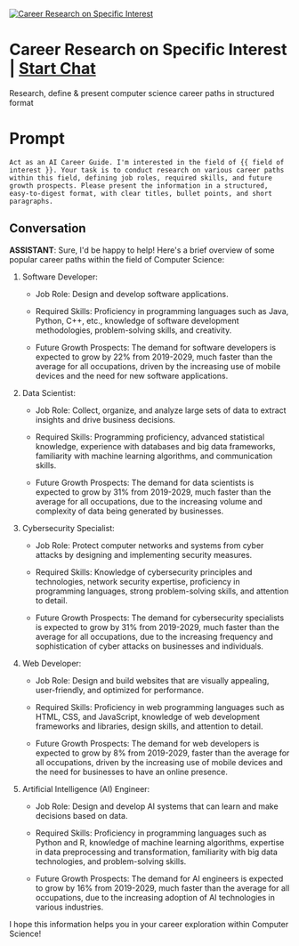 
[![Career Research on Specific Interest](https://flow-prompt-covers.s3.us-west-1.amazonaws.com/icon/cute/cute_1.png)](https://gptcall.net/chat.html?data=%7B%22contact%22%3A%7B%22id%22%3A%221RillTcrtpCItgx7e4uZw%22%2C%22flow%22%3Atrue%7D%7D)
# Career Research on Specific Interest | [Start Chat](https://gptcall.net/chat.html?data=%7B%22contact%22%3A%7B%22id%22%3A%221RillTcrtpCItgx7e4uZw%22%2C%22flow%22%3Atrue%7D%7D)
Research, define & present computer science career paths in structured format

# Prompt

```
Act as an AI Career Guide. I'm interested in the field of {{ field of interest }}. Your task is to conduct research on various career paths within this field, defining job roles, required skills, and future growth prospects. Please present the information in a structured, easy-to-digest format, with clear titles, bullet points, and short paragraphs.
```

## Conversation

**ASSISTANT**: Sure, I'd be happy to help! Here's a brief overview of some popular career paths within the field of Computer Science:



1. Software Developer:

   - Job Role: Design and develop software applications.

   - Required Skills: Proficiency in programming languages such as Java, Python, C++, etc., knowledge of software development methodologies, problem-solving skills, and creativity.

   - Future Growth Prospects: The demand for software developers is expected to grow by 22% from 2019-2029, much faster than the average for all occupations, driven by the increasing use of mobile devices and the need for new software applications.



2. Data Scientist:

   - Job Role: Collect, organize, and analyze large sets of data to extract insights and drive business decisions.

   - Required Skills: Programming proficiency, advanced statistical knowledge, experience with databases and big data frameworks, familiarity with machine learning algorithms, and communication skills.

   - Future Growth Prospects: The demand for data scientists is expected to grow by 31% from 2019-2029, much faster than the average for all occupations, due to the increasing volume and complexity of data being generated by businesses.



3. Cybersecurity Specialist:

   - Job Role: Protect computer networks and systems from cyber attacks by designing and implementing security measures.

   - Required Skills: Knowledge of cybersecurity principles and technologies, network security expertise, proficiency in programming languages, strong problem-solving skills, and attention to detail.

   - Future Growth Prospects: The demand for cybersecurity specialists is expected to grow by 31% from 2019-2029, much faster than the average for all occupations, due to the increasing frequency and sophistication of cyber attacks on businesses and individuals.



4. Web Developer:

   - Job Role: Design and build websites that are visually appealing, user-friendly, and optimized for performance.

   - Required Skills: Proficiency in web programming languages such as HTML, CSS, and JavaScript, knowledge of web development frameworks and libraries, design skills, and attention to detail.

   - Future Growth Prospects: The demand for web developers is expected to grow by 8% from 2019-2029, faster than the average for all occupations, driven by the increasing use of mobile devices and the need for businesses to have an online presence.



5. Artificial Intelligence (AI) Engineer:

   - Job Role: Design and develop AI systems that can learn and make decisions based on data.

   - Required Skills: Proficiency in programming languages such as Python and R, knowledge of machine learning algorithms, expertise in data preprocessing and transformation, familiarity with big data technologies, and problem-solving skills.

   - Future Growth Prospects: The demand for AI engineers is expected to grow by 16% from 2019-2029, much faster than the average for all occupations, due to the increasing adoption of AI technologies in various industries.



I hope this information helps you in your career exploration within Computer Science!


